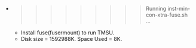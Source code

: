* >>>>>>>>> Running inst-min-con-xtra-fuse.sh ...
  * Install fuse(fusermount) to run TMSU.
  * Disk size = 1592988K. Space Used = 8K.
